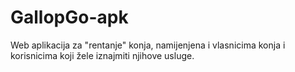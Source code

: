 # GallopGo-apk
Web aplikacija za "rentanje" konja, namijenjena i vlasnicima konja i korisnicima koji žele iznajmiti njihove usluge.
